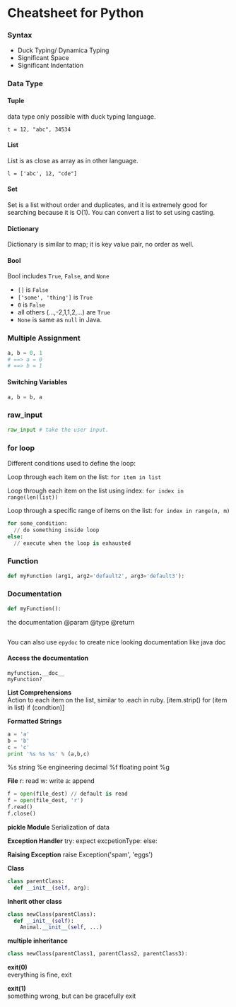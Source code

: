 Cheatsheet for Python
=====================

### Syntax
* Duck Typing/ Dynamica Typing
* Significant Space
* Significant Indentation

### Data Type

#### Tuple
data type only possible with duck typing language.
```pythonthon
t = 12, "abc", 34534
```


#### List
List is as close as array as in other language.
```pythonthon
l = ['abc', 12, "cde"]
```


#### Set
Set is a list without order and duplicates, and it is extremely good for searching because it is O(1).  You can convert a list to set using casting.


#### Dictionary
Dictionary is similar to map; it is key value pair, no order as well.


#### Bool
Bool includes `True`, `False`, and `None`

* `[]` is `False`
* `['some', 'thing']` is `True`
* `0` is `False`
* all others (...,-2,1,1,2,...) are `True`
* `None` is same as `null` in Java.


### Multiple Assignment
```python
a, b = 0, 1
# ==> a = 0
# ==> b = 1
```

#### Switching Variables
```python
a, b = b, a
```

### raw_input
```python
raw_input # take the user input.
```

### for loop
Different conditions used to define the loop:

Loop through each item on the list:
`for item in list`

Loop through each item on the list using index:
`for index in range(len(list))`

Loop through a specific range of items on the list:
`for index in range(n, m)`

```python
for some_condition:
  // do something inside loop
else:
  // execute when the loop is exhausted
```


### Function
```python
def myFunction (arg1, arg2='default2', arg3='default3'):
```

### Documentation
```python
def myFunction():
  ```
  the documentation
  @param
  @type
  @return
  ```
```
You can also use `epydoc` to create nice looking documentation like java doc

#### Access the documentation
```pyhton
myfunction.__doc__
myFunction?
```


**List Comprehensions**
<br>
Action to each item on the list, similar to .each in ruby.
[item.strip() for (item in list) if (condtion)]



**Formatted Strings**
```python
a = 'a'
b = 'b'
c = 'c'
print '%s %s %s' % (a,b,c)
```
%s string
%e engineering decimal
%f floating point
%g


**File**
r: read
w: write
a: append
```python
f = open(file_dest) // default is read
f = open(file_dest, 'r')
f.read()
f.close()
```

**pickle Module**
Serialization of data



**Exception Handler**
try:
expect excpetionType:
else:

**Raising Exception**
raise Exception('spam', 'eggs')


**Class**
```python
class parentClass:
  def __init__(self, arg):
```

**Inherit other class**
```python
class newClass(parentClass):
  def __init__(self):
    Animal.__init__(self, ...)
```

**multiple inheritance**
```python
class newClass(parentClass1, parentClass2, parentClass3):
```

**exit(0)**
<br>
everything is fine, exit

**exit(1)**
<br>
something wrong, but can be gracefully exit
